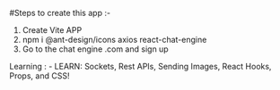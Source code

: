#Steps to create this app :-
1. Create Vite APP
2. npm i @ant-design/icons axios react-chat-engine
3. Go to the chat engine .com and sign up




Learning : - 
LEARN: Sockets, Rest APIs, Sending Images, React Hooks, Props, and CSS!